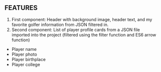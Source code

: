## FEATURES
1. First component: Header with background image, header text, and my favorite golfer information from JSON filtered in.
2. Second component: List of player profile cards from a JSON file imported into the project (filtered using the filter function and ES6 arrow function)
  - Player name
  - Player photo
  - Player birthplace
  - Player college
